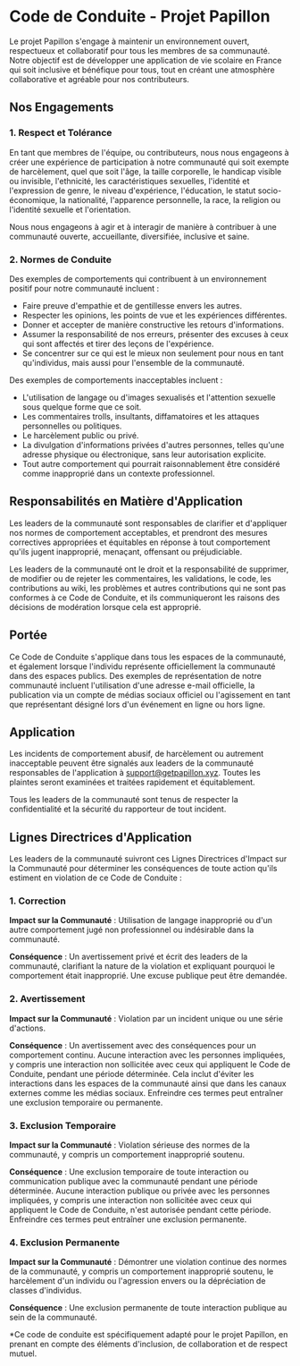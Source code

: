 # Code de Conduite - Projet Papillon

Le projet Papillon s'engage à maintenir un environnement ouvert, respectueux et collaboratif pour tous les membres de sa communauté. Notre objectif est de développer une application de vie scolaire en France qui soit inclusive et bénéfique pour tous, tout en créant une atmosphère collaborative et agréable pour nos contributeurs.

## Nos Engagements

### 1. Respect et Tolérance

En tant que membres de l'équipe, ou contributeurs, nous nous engageons à créer une expérience de participation à notre communauté qui soit exempte de harcèlement, quel que soit l'âge, la taille corporelle, le handicap visible ou invisible, l'ethnicité, les caractéristiques sexuelles, l'identité et l'expression de genre, le niveau d'expérience, l'éducation, le statut socio-économique, la nationalité, l'apparence personnelle, la race, la religion ou l'identité sexuelle et l'orientation.

Nous nous engageons à agir et à interagir de manière à contribuer à une communauté ouverte, accueillante, diversifiée, inclusive et saine.

### 2. Normes de Conduite

Des exemples de comportements qui contribuent à un environnement positif pour notre communauté incluent :

- Faire preuve d'empathie et de gentillesse envers les autres.
- Respecter les opinions, les points de vue et les expériences différentes.
- Donner et accepter de manière constructive les retours d'informations.
- Assumer la responsabilité de nos erreurs, présenter des excuses à ceux qui sont affectés et tirer des leçons de l'expérience.
- Se concentrer sur ce qui est le mieux non seulement pour nous en tant qu'individus, mais aussi pour l'ensemble de la communauté.

Des exemples de comportements inacceptables incluent :

- L'utilisation de langage ou d'images sexualisés et l'attention sexuelle sous quelque forme que ce soit.
- Les commentaires trolls, insultants, diffamatoires et les attaques personnelles ou politiques.
- Le harcèlement public ou privé.
- La divulgation d'informations privées d'autres personnes, telles qu'une adresse physique ou électronique, sans leur autorisation explicite.
- Tout autre comportement qui pourrait raisonnablement être considéré comme inapproprié dans un contexte professionnel.

## Responsabilités en Matière d'Application

Les leaders de la communauté sont responsables de clarifier et d'appliquer nos normes de comportement acceptables, et prendront des mesures correctives appropriées et équitables en réponse à tout comportement qu'ils jugent inapproprié, menaçant, offensant ou préjudiciable.

Les leaders de la communauté ont le droit et la responsabilité de supprimer, de modifier ou de rejeter les commentaires, les validations, le code, les contributions au wiki, les problèmes et autres contributions qui ne sont pas conformes à ce Code de Conduite, et ils communiqueront les raisons des décisions de modération lorsque cela est approprié.

## Portée

Ce Code de Conduite s'applique dans tous les espaces de la communauté, et également lorsque l'individu représente officiellement la communauté dans des espaces publics. Des exemples de représentation de notre communauté incluent l'utilisation d'une adresse e-mail officielle, la publication via un compte de médias sociaux officiel ou l'agissement en tant que représentant désigné lors d'un événement en ligne ou hors ligne.

## Application

Les incidents de comportement abusif, de harcèlement ou autrement inacceptable peuvent être signalés aux leaders de la communauté responsables de l'application à support@getpapillon.xyz.
Toutes les plaintes seront examinées et traitées rapidement et équitablement.

Tous les leaders de la communauté sont tenus de respecter la confidentialité et la sécurité du rapporteur de tout incident.

## Lignes Directrices d'Application

Les leaders de la communauté suivront ces Lignes Directrices d'Impact sur la Communauté pour déterminer les conséquences de toute action qu'ils estiment en violation de ce Code de Conduite :

### 1. Correction

**Impact sur la Communauté** : Utilisation de langage inapproprié ou d'un autre comportement jugé non professionnel ou indésirable dans la communauté.

**Conséquence** : Un avertissement privé et écrit des leaders de la communauté, clarifiant la nature de la violation et expliquant pourquoi le comportement était inapproprié. Une excuse publique peut être demandée.

### 2. Avertissement

**Impact sur la Communauté** : Violation par un incident unique ou une série d'actions.

**Conséquence** : Un avertissement avec des conséquences pour un comportement continu. Aucune interaction avec les personnes impliquées, y compris une interaction non sollicitée avec ceux qui appliquent le Code de Conduite, pendant une période déterminée. Cela inclut d'éviter les interactions dans les espaces de la communauté ainsi que dans les canaux externes comme les médias sociaux. Enfreindre ces termes peut entraîner une exclusion temporaire ou permanente.

### 3. Exclusion Temporaire

**Impact sur la Communauté** : Violation sérieuse des normes de la communauté, y compris un comportement inapproprié soutenu.

**Conséquence** : Une exclusion temporaire de toute interaction ou communication publique avec la communauté pendant une période déterminée. Aucune interaction publique ou privée avec les personnes impliquées, y compris une interaction non sollicitée avec ceux qui appliquent le Code de Conduite, n'est autorisée pendant cette période. Enfreindre ces termes peut entraîner une exclusion permanente.

### 4. Exclusion Permanente

**Impact sur la Communauté** : Démontrer une violation continue des normes de la communauté, y compris un comportement inapproprié soutenu, le harcèlement d'un individu ou l'agression envers ou la dépréciation de classes d'individus.

**Conséquence** : Une exclusion permanente de toute interaction publique au sein de la communauté.

*Ce code de conduite est spécifiquement adapté pour le projet Papillon, en prenant en compte des éléments d'inclusion, de collaboration et de respect mutuel.
